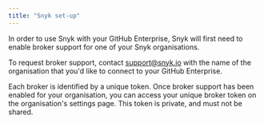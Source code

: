 ```yaml
---
title: "Snyk set-up"
---
```


In order to use Snyk with your GitHub Enterprise, Snyk will first need to enable broker support for one of your Snyk organisations.

To request broker support, contact [support@snyk.io](mailto:support@snyk.io) with the name of the organisation that you'd like to connect to your GitHub Enterprise.

Each broker is identified by a unique token. Once broker support has been enabled for your organisation, you can access your unique broker token on the organisation's settings page. This token is private, and must not be shared.
